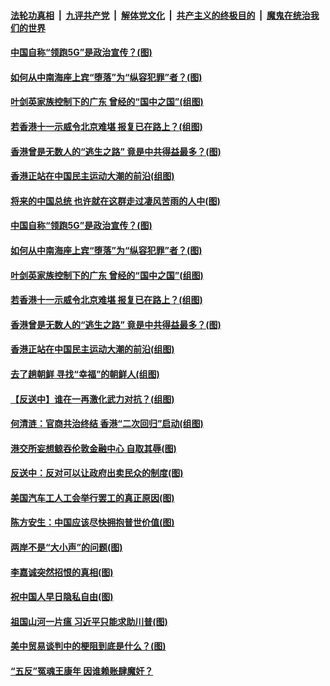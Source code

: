####  [法轮功真相](../../../../basic/blob/master/README.md?t=09211513) &nbsp;|&nbsp; [九评共产党](../../../../9ping.md/blob/master/README.md?t=09211513) &nbsp;|&nbsp; [解体党文化](../../../../jtdwh.md/blob/master/README.md?t=09211513)  &nbsp;|&nbsp; [共产主义的终极目的](../../../../gczydzjmd.md/blob/master/README.md?t=09211513) &nbsp;|&nbsp; [魔鬼在统治我们的世界](../../../../mgztzwmdsj.md/blob/master/README.md?t=09211513) 

#### [中国自称“领跑5G”是政治宣传？(图)](../pages/p4/908031.md?t=09211513) 

#### [如何从中南海座上宾“堕落”为“纵容犯罪”者？(图)](../pages/p4/908024.md?t=09211513) 

#### [叶剑英家族控制下的广东 曾经的“国中之国”(组图)](../pages/p4/908021.md?t=09211513) 

#### [若香港十一示威令北京难堪 报复已在路上？(组图)](../pages/p4/908015.md?t=09211513) 

#### [香港曾是无数人的“逃生之路” 竟是中共得益最多？(图)](../pages/p4/908017.md?t=09211513) 

#### [香港正站在中国民主运动大潮的前沿(组图)](../pages/p4/907895.md?t=09211513) 

#### [将来的中国总统 也许就在这群走过凄风苦雨的人中(图)](../pages/p4/908036.md?t=09211513) 

#### [中国自称“领跑5G”是政治宣传？(图)](../pages/p4/908031.md?t=09211513) 

#### [如何从中南海座上宾“堕落”为“纵容犯罪”者？(图)](../pages/p4/908024.md?t=09211513) 

#### [叶剑英家族控制下的广东 曾经的“国中之国”(组图)](../pages/p4/908021.md?t=09211513) 

#### [若香港十一示威令北京难堪 报复已在路上？(组图)](../pages/p4/908015.md?t=09211513) 

#### [香港曾是无数人的“逃生之路” 竟是中共得益最多？(图)](../pages/p4/908017.md?t=09211513) 

#### [香港正站在中国民主运动大潮的前沿(组图)](../pages/p4/907895.md?t=09211513) 

#### [去了趟朝鲜 寻找“幸福”的朝鲜人(组图)](../pages/p4/907939.md?t=09211513) 

#### [【反送中】谁在一再激化武力对抗？(组图)](../pages/p4/907935.md?t=09211513) 

#### [何清涟：官商共治终结 香港“二次回归”启动(组图)](../pages/p4/907931.md?t=09211513) 

#### [港交所妄想鲸吞伦敦金融中心 自取其辱(图)](../pages/p4/907926.md?t=09211513) 

#### [反送中：反对可以让政府出卖民众的制度(图)](../pages/p4/907923.md?t=09211513) 

#### [美国汽车工人工会举行罢工的真正原因(图)](../pages/p4/907906.md?t=09211513) 

#### [陈方安生：中国应该尽快拥抱普世价值(图)](../pages/p4/907826.md?t=09211513) 

#### [两岸不是“大小声”的问题(图)](../pages/p4/907825.md?t=09211513) 

#### [李嘉诚突然招恨的真相(图)](../pages/p4/907799.md?t=09211513) 

#### [祝中国人早日隐私自由(图)](../pages/p4/907797.md?t=09211513) 

#### [祖国山河一片瘟 习近平只能求助川普(图)](../pages/p4/907796.md?t=09211513) 

#### [美中贸易谈判中的梗阻到底是什么？(图)](../pages/p4/907791.md?t=09211513) 

#### [“五反”冤魂王康年 因谁赖账肆魔奸？](../pages/p4/907787.md?t=09211513) 

